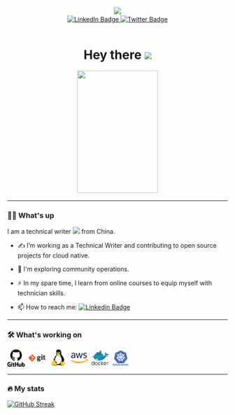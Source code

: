 <div id="header" align="center">
  <img src="https://media.giphy.com/media/fvMcTDNTfU9ggKts2c/giphy.gif" width="150"/>
</div>

<div id="badges" align="center">
  <a href="https://www.linkedin.cn/incareer/in/ACoAACXIbdwBQxiBoiIcEcyEVASQjEKjKZbsGeM">
    <img src="https://img.shields.io/badge/LinkedIn-blue?style=for-the-badge&logo=linkedin&logoColor=white" alt="LinkedIn Badge"/>
  </a>
  <a href="https://twitter.com/yunli32820190">
    <img src="https://img.shields.io/badge/Twitter-blue?style=for-the-badge&logo=twitter&logoColor=white" alt="Twitter Badge"/>
  </a>
</div>

<div id="views" align="center">
    <img src="https://komarev.com/ghpvc/?username=liyun95&style=flat-square&color=blue" alt=""/>
</div>

<h1 align="center">
  Hey there
  <img src="https://media.giphy.com/media/hvRJCLFzcasrR4ia7z/giphy.gif" width="30px"/>
</h1>

<div align="center">
  <img src="https://media.giphy.com/media/vluccLe7hcYINlveG4/giphy.gif" width="184" height="280"/>
</div>

---

### :woman_technologist: What's up
I am a technical writer <img src="https://media.giphy.com/media/WUlplcMpOCEmTGBtBW/giphy.gif" width="30"> from China.

- :writing_hand: I’m working as a Technical Writer and contributing to open source projects for cloud native.

- :seedling: I'm exploring community operations.

- :zap: In my spare time, I learn from online courses to equip myself with technician skills.

- :mailbox: How to reach me: [![Linkedin Badge](https://img.shields.io/badge/-Yun-blue?style=flat&logo=Linkedin&logoColor=white)](https://www.linkedin.cn/incareer/in/ACoAACXIbdwBQxiBoiIcEcyEVASQjEKjKZbsGeM)

---

### :hammer_and_wrench: What's working on

<div>
    <img src="https://github.com/devicons/devicon/blob/master/icons/github/github-original-wordmark.svg" title="github" alt="github" width="40" height="40"/>&nbsp;
    <img src="https://github.com/devicons/devicon/blob/master/icons/git/git-original-wordmark.svg" title="git" alt="git" width="40" height="40"/>&nbsp;
    <img src="https://github.com/devicons/devicon/blob/master/icons/linux/linux-original.svg" title="linux" alt="linux" width="40" height="40"/>&nbsp;
    <img src="https://github.com/devicons/devicon/blob/master/icons/amazonwebservices/amazonwebservices-original-wordmark.svg" title="aws" alt="aws" width="40" height="40"/>&nbsp;
    <img src="https://github.com/devicons/devicon/blob/master/icons/docker/docker-original-wordmark.svg" title="docker" alt="docker" width="40" height="40"/>&nbsp;
    <img src="https://github.com/devicons/devicon/blob/master/icons/kubernetes/kubernetes-plain-wordmark.svg" title="k8s" alt="k8s" width="40" height="40"/>&nbsp;

</div>

---

### :fire: My stats

[![GitHub Streak](http://github-readme-streak-stats.herokuapp.com?user=liyun95&theme=dark&background=000000)](https://git.io/streak-stats)



